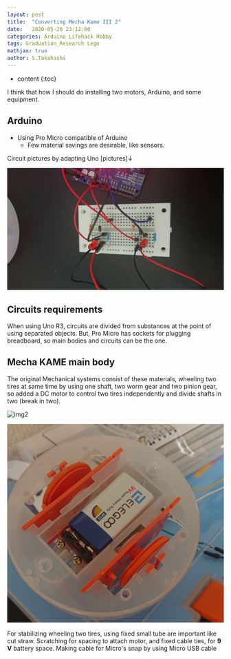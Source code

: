 ```yaml
---
layout: post
title:  "Converting Mecha Kame III 2"
date:   2020-05-20 23:12:00
categories: Arduino Lifehack Hobby 
tags: Graduation_Research Lego
mathjax: true
author: S.Takahashi
---
```


* content
{:toc}

I think that how I should do installing two motors, Arduino, and some equipment.

## Arduino
- Using Pro Micro compatible of Arduino
  - Few material savings are desirable, like sensors.

Circuit pictures by adapting Uno [pictures]↓

![img1](/img/0520/1.jpg)


## Circuits requirements
When using Uno R3, circuits are divided from substances at the point of using separated objects. But, Pro Micro has sockets for plugging breadboard, so main bodies and circuits can be the one.





## Mecha KAME main body

The original Mechanical systems consist of these materials, wheeling two tires at same time by using one shaft, two worm gear and two pinion gear, so added a DC motor to control two tires independently and divide shafts in two (break in two).

![img2](/img/0520/2.jpg)

![img3](/img/0520/3.jpg)

For stabilizing wheeling two tires, using fixed small tube are important like cut straw. Scratching for spacing to attach motor, and fixed cable ties, for **9 V** battery space. Making cable for Micro's snap by using Micro USB cable